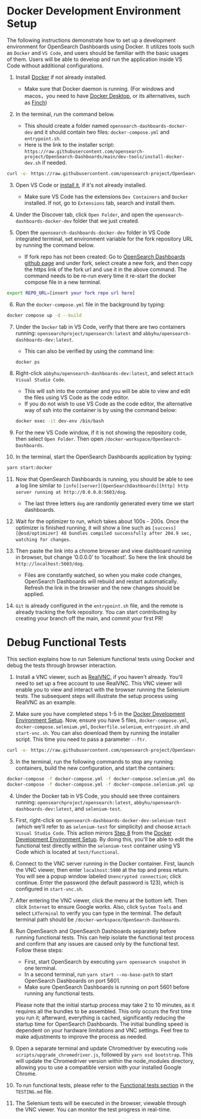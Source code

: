 # Docker Development Environment Setup
The following instructions demonstrate how to set up a development environment for OpenSearch Dashboards using Docker. It utilizes tools such as `Docker` and `VS Code`, and users should be familiar with the basic usages of them. Users will be able to develop and run the application inside VS Code without additional configurations.

1. Install [Docker](https://docs.docker.com/get-docker/) if not already installed.
    * Make sure that Docker daemon is running. (For windows and macos，you need to have [Docker Desktop](https://docs.docker.com/desktop/), or its alternatives, such as [Finch](https://github.com/runfinch/finch))

2. In the terminal, run the command below.
    * This should create a folder named `opensearch-dashboards-docker-dev` and it should contain two files: `docker-compose.yml` and `entrypoint.sh`.
    * Here is the link to the installer script: `https://raw.githubusercontent.com/opensearch-project/OpenSearch-Dashboards/main/dev-tools/install-docker-dev.sh` if needed.

```bash
curl -o- https://raw.githubusercontent.com/opensearch-project/OpenSearch-Dashboards/main/dev-tools/install-docker-dev.sh | bash
```

3. Open VS Code or [install it](https://code.visualstudio.com/download), if it's not already installed.
    * Make sure VS Code has the extensions `Dev Containers` and `Docker` installed. If not, go to `Extensions` tab, search and install them.

4. Under the Discover tab, click `Open Folder`, and open the `opensearch-dashboards-docker-dev` folder that we just created.

5. Open the `opensearch-dashboards-docker-dev` folder in VS Code integrated terminal, set environment variable for the fork repository URL by running the command below.
    * If fork repo has not been created: Go to [OpenSearch Dashboards github page](https://github.com/opensearch-project/OpenSearch-Dashboards) and under fork, select create a new fork, and then copy the https link of the fork url and use it in the above command. The command needs to be re-run every time it re-start the docker compose file in a new terminal.
```bash
export REPO_URL=[insert your fork repo url here]
```

6. Run the `docker-compose.yml` file in the background by typing:
```bash
docker compose up -d --build
```

7. Under the `Docker` tab in VS Code, verify that there are two containers running: `opensearchproject/opensearch:latest` and `abbyhu/opensearch-dashboards-dev:latest`.
    * This can also be verified by using the command line:
    ```bash
    docker ps
    ```

8. <span id="install-step-8"></span> Right-click `abbyhu/opensearch-dashboards-dev:latest`, and select `Attach Visual Studio Code`.
    * This will ssh into the container and you will be able to view and edit the files using VS Code as the code editor.
    * If you do not wish to use VS Code as the code editor, the alternative way of ssh into the container is by using the command below:
    ```bash
    docker exec -it dev-env /bin/bash
    ```

9. For the new VS Code window, if it is not showing the repository code, then select `Open Folder`. Then open `/docker-workspace/OpenSearch-Dashboards`.

10. In the terminal, start the OpenSearch Dashboards application by typing:
```bash
yarn start:docker
```

11. Now that OpenSearch Dashboards is running, you should be able to see a log line similar to `[info][server][OpenSearchDashboards][http] http server running at http://0.0.0.0:5603/dog`.
    * The last three letters `dog` are randomly generated every time we start dashboards.

12. Wait for the optimizer to run, which takes about 100s - 200s. Once the optimizer is finished running, it will show a line such as `[success][@osd/optimizer] 48 bundles compiled successfully after 204.9 sec, watching for changes`.

13. Then paste the link into a chrome browser and view dashboard running in browser, but change ‘0.0.0.0’ to ‘localhost’. So here the link should be `http://localhost:5603/dog`.
    * Files are constantly watched, so when you make code changes, OpenSearch Dashboards will rebuild and restart automatically. Refresh the link in the browser and the new changes should be applied.

14. `Git` is already configured in the `entrypoint.sh` file, and the remote is already tracking the fork repository. You can start contributing by creating your branch off the main, and commit your first PR!

# Debug Functional Tests
This section explains how to run Selenium functional tests using Docker and debug the tests through browser interaction.

1. Install a VNC viewer, such as [RealVNC](https://www.realvnc.com/en/connect/download/viewer/), if you haven't already. You'll need to set up a free account to use RealVNC. This VNC viewer will enable you to view and interact with the browser running the Selenium tests. The subsequent steps will illustrate the setup process using RealVNC as an example.

2. Make sure you have completed steps 1-5 in the [Docker Development Environment Setup](#docker-development-environment-setup). Now, ensure you have 5 files, `docker-compose.yml`, `docker-compose.selenium.yml`, `Dockerfile.selenium`, `entrypoint.sh` and `start-vnc.sh`. You can also download them by running the installer script. This time you need to pass a parameter `--ftr`.

```bash
curl -o- https://raw.githubusercontent.com/opensearch-project/OpenSearch-Dashboards/main/dev_tools/install_docker_dev.sh | bash -s -- --ftr
```

3. In the terminal, run the following commands to stop any running containers, build the new configuration, and start the containers:

```bash
docker-compose -f docker-compose.yml -f docker-compose.selenium.yml down
docker-compose -f docker-compose.yml -f docker-compose.selenium.yml up -d --build
```

4. Under the Docker tab in VS Code, you should see three containers running: `opensearchproject/opensearch:latest`, `abbyhu/opensearch-dashboards-dev:latest`, and `selenium-test`.

5. First, right-click on `opensearch-dashboards-docker-dev-selenium-test` (which we'll refer to as `selenium-test` for simplicity) and choose `Attach Visual Studio Code`. This action mirrors [Step 8](#install-step-8) from the [Docker Development Environment Setup](#docker-development-environment-setup). By doing this, you'll be able to edit the functional test directly within the `selenium-test` container using VS Code which is located at `test/functional`.

6. Connect to the VNC server running in the Docker container. First, launch the VNC viewer, then enter `localhost:5900` at the top and press return. You will see a popup window labeled `Unencrypted connection`; click continue. Enter the password (the default password is 123), which is configured in `start-vnc.sh`.

7. After entering the VNC viewer, click the menu at the bottom left. Then click `Internet` to ensure Google works. Also, click `System Tools` and select `LXTerminal` to verify you can type in the terminal. The default terminal path should be `/docker-workspace/OpenSearch-Dashboards`.

8. Run OpenSearch and OpenSearch Dashboards separately before running functional tests. This can help isolate the functional test process and confirm that any issues are caused only by the functional test. Follow these steps:
   * First, start OpenSearch by executing `yarn opensearch snapshot` in one terminal.
   * In a second terminal, run `yarn start --no-base-path` to start OpenSearch Dashboards on port 5601.
   * Make sure OpenSearch Dashboards is running on port 5601 before running any functional tests.

   Please note that the initial startup process may take 2 to 10 minutes, as it requires all the bundles to be assembled. This only occurs the first time you run it; afterward, everything is cached, significantly reducing the startup time for OpenSearch Dashboards. The initial bundling speed is dependent on your hardware limitations and VNC settings. Feel free to make adjustments to improve the process as needed.

9. Open a separate terminal and update Chromedriver by executing `node scripts/upgrade_chromedriver.js`, followed by `yarn osd bootstrap`. This will update the Chromedriver version within the node_modules directory, allowing you to use a compatible version with your installed Google Chrome.

10. To run functional tests, please refer to the [Functional tests section](../../TESTING.md#functional-tests) in the `TESTING.md` file.

11. The Selenium tests will be executed in the browser, viewable through the VNC viewer. You can monitor the test progress in real-time.
